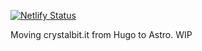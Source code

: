 [![Netlify Status](https://api.netlify.com/api/v1/badges/1dbf0354-6953-404a-8012-7983a5ac063b/deploy-status)](https://app.netlify.com/sites/crystalbit/deploys)

Moving crystalbit.it from Hugo to Astro. WIP
